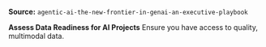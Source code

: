 **Source:** `agentic-ai-the-new-frontier-in-genai-an-executive-playbook`

**Assess Data Readiness for AI Projects**
Ensure you have access to quality, multimodal data.
